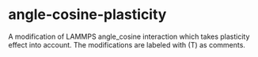 # angle-cosine-plasticity
A modification of LAMMPS angle_cosine interaction which takes plasticity effect into account. The modifications are labeled with (T) as comments.
